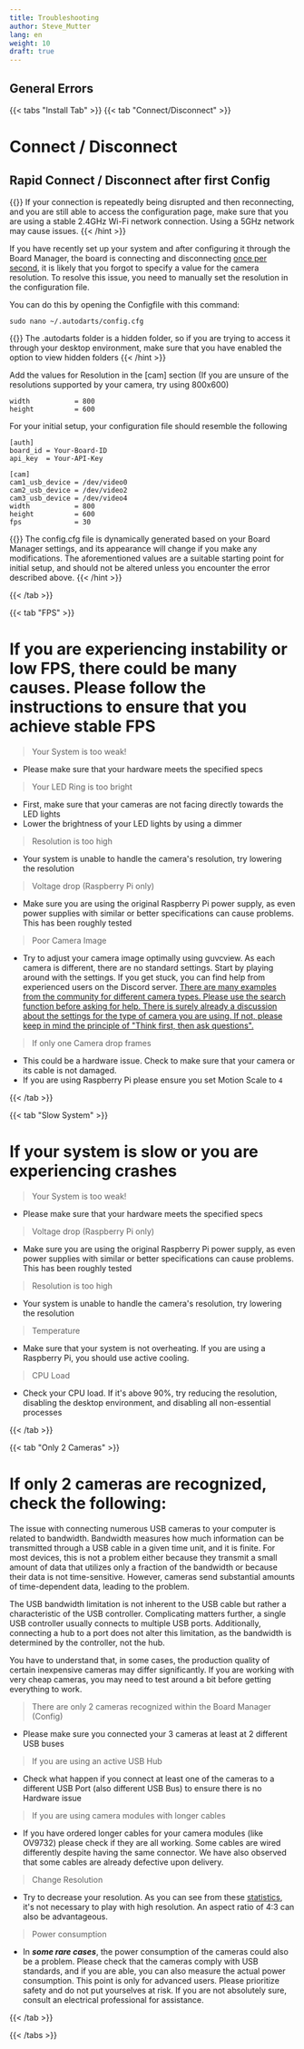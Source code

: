 ```yaml
---
title: Troubleshooting
author: Steve_Mutter
lang: en
weight: 10
draft: true
---
```


## General Errors

{{< tabs "Install Tab" >}}
{{< tab "Connect/Disconnect" >}}

# Connect / Disconnect

## Rapid Connect / Disconnect after first Config

{{<hint type=note icon=gdoc_info_outline >}}
If your connection is repeatedly being disrupted and then reconnecting, and you are still able to access the configuration page, make sure that you are using a stable 2.4GHz Wi-Fi network connection. Using a 5GHz network may cause issues.
{{< /hint >}}

If you have recently set up your system and after configuring it through the Board Manager, the board is connecting and disconnecting <u>once per second</u>, it is likely that you forgot to specify a value for the camera resolution. To resolve this issue, you need to manually set the resolution in the configuration file.

You can do this by opening the Configfile with this command:

```
sudo nano ~/.autodarts/config.cfg
```

{{<hint type=note icon=gdoc_info_outline >}}
The .autodarts folder is a hidden folder, so if you are trying to access it through your desktop environment, make sure that you have enabled the option to view hidden folders
{{< /hint >}}

Add the values for Resolution in the [cam] section (If you are unsure of the resolutions supported by your camera, try using 800x600)

```
width           = 800
height          = 600
```

For your initial setup, your configuration file should resemble the following

```
[auth]
board_id = Your-Board-ID
api_key  = Your-API-Key

[cam]
cam1_usb_device = /dev/video0
cam2_usb_device = /dev/video2
cam3_usb_device = /dev/video4
width           = 800
height          = 600
fps             = 30
```

{{<hint type=note icon=gdoc_info_outline >}}
The config.cfg file is dynamically generated based on your Board Manager settings, and its appearance will change if you make any modifications. The aforementioned values are a suitable starting point for initial setup, and should not be altered unless you encounter the error described above.
{{< /hint >}}

{{< /tab >}}

{{< tab "FPS" >}}

# If you are experiencing instability or low FPS, there could be many causes. Please follow the instructions to ensure that you achieve stable FPS

> Your System is too weak!

- Please make sure that your hardware meets the specified specs

> Your LED Ring is too bright

- First, make sure that your cameras are not facing directly towards the LED lights
- Lower the brightness of your LED lights by using a dimmer

> Resolution is too high

- Your system is unable to handle the camera's resolution, try lowering the resolution

> Voltage drop (Raspberry Pi only)

- Make sure you are using the original Raspberry Pi power supply, as even power supplies with similar or better specifications can cause problems. This has been roughly tested

> Poor Camera Image

- Try to adjust your camera image optimally using guvcview. As each camera is different, there are no standard settings. Start by playing around with the settings. If you get stuck, you can find help from experienced users on the Discord server. <u>There are many examples from the community for different camera types. Please use the search function before asking for help. There is surely already a discussion about the settings for the type of camera you are using. If not, please keep in mind the principle of "Think first, then ask questions".</u>

> If only one Camera drop frames

- This could be a hardware issue. Check to make sure that your camera or its cable is not damaged.
- If you are using Raspberry Pi please ensure you set Motion Scale to `4`

{{< /tab >}}

{{< tab "Slow System" >}}

# If your system is slow or you are experiencing crashes

> Your System is too weak!

- Please make sure that your hardware meets the specified specs

> Voltage drop (Raspberry Pi only)

- Make sure you are using the original Raspberry Pi power supply, as even power supplies with similar or better specifications can cause problems. This has been roughly tested

> Resolution is too high

- Your system is unable to handle the camera's resolution, try lowering the resolution

> Temperature

- Make sure that your system is not overheating. If you are using a Raspberry Pi, you should use active cooling.

> CPU Load

- Check your CPU load. If it's above 90%, try reducing the resolution, disabling the desktop environment, and disabling all non-essential processes

{{< /tab >}}

{{< tab "Only 2 Cameras" >}}

# If only 2 cameras are recognized, check the following:

The issue with connecting numerous USB cameras to your computer is related to bandwidth. Bandwidth measures how much information can be transmitted through a USB cable in a given time unit, and it is finite. For most devices, this is not a problem either because they transmit a small amount of data that utilizes only a fraction of the bandwidth or because their data is not time-sensitive. However, cameras send substantial amounts of time-dependent data, leading to the problem.

The USB bandwidth limitation is not inherent to the USB cable but rather a characteristic of the USB controller. Complicating matters further, a single USB controller usually connects to multiple USB ports. Additionally, connecting a hub to a port does not alter this limitation, as the bandwidth is determined by the controller, not the hub.

You have to understand that, in some cases, the production quality of certain inexpensive cameras may differ significantly. If you are working with very cheap cameras, you may need to test around a bit before getting everything to work.

> There are only 2 cameras recognized within the Board Manager (Config)

- Please make sure you connected your 3 cameras at least at 2 different USB buses

> If you are using an active USB Hub

- Check what happen if you connect at least one of the cameras to a different USB Port (also different USB Bus) to ensure there is no Hardware issue

> If you are using camera modules with longer cables

- If you have ordered longer cables for your camera modules (like OV9732) please check if they are all working. Some cables are wired differently despite having the same connector. We have also observed that some cables are already defective upon delivery.

> Change Resolution

- Try to decrease your resolution. As you can see from these [statistics](http://docs.autodarts.io/getting-started/cameras/), it's not necessary to play with high resolution. An aspect ratio of 4:3 can also be advantageous.

> Power consumption 

- In ***some rare cases***, the power consumption of the cameras could also be a problem. Please check that the cameras comply with USB standards, and if you are able, you can also measure the actual power consumption. This point is only for advanced users. Please prioritize safety and do not put yourselves at risk. If you are not absolutely sure, consult an electrical professional for assistance.


{{< /tab >}}

{{< /tabs >}}
